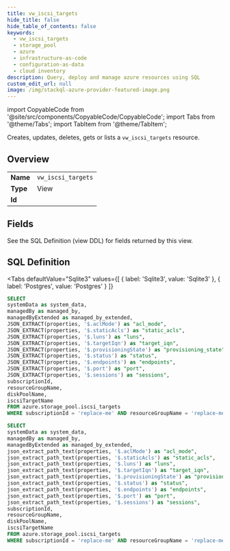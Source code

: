 ```yaml
--- 
title: vw_iscsi_targets
hide_title: false
hide_table_of_contents: false
keywords:
  - vw_iscsi_targets
  - storage_pool
  - azure
  - infrastructure-as-code
  - configuration-as-data
  - cloud inventory
description: Query, deploy and manage azure resources using SQL
custom_edit_url: null
image: /img/stackql-azure-provider-featured-image.png
---
```


import CopyableCode from '@site/src/components/CopyableCode/CopyableCode';
import Tabs from '@theme/Tabs';
import TabItem from '@theme/TabItem';

Creates, updates, deletes, gets or lists a <code>vw_iscsi_targets</code> resource.

## Overview
<table><tbody>
<tr><td><b>Name</b></td><td><code>vw_iscsi_targets</code></td></tr>
<tr><td><b>Type</b></td><td>View</td></tr>
<tr><td><b>Id</b></td><td><CopyableCode code="azure.storage_pool.vw_iscsi_targets" /></td></tr>
</tbody></table>

## Fields

See the SQL Definition (view DDL) for fields returned by this view.

## SQL Definition

<Tabs
defaultValue="Sqlite3"
values={[
{ label: 'Sqlite3', value: 'Sqlite3' },
{ label: 'Postgres', value: 'Postgres' }
]}
>
<TabItem value="Sqlite3">

```sql
SELECT
systemData as system_data,
managedBy as managed_by,
managedByExtended as managed_by_extended,
JSON_EXTRACT(properties, '$.aclMode') as "acl_mode",
JSON_EXTRACT(properties, '$.staticAcls') as "static_acls",
JSON_EXTRACT(properties, '$.luns') as "luns",
JSON_EXTRACT(properties, '$.targetIqn') as "target_iqn",
JSON_EXTRACT(properties, '$.provisioningState') as "provisioning_state",
JSON_EXTRACT(properties, '$.status') as "status",
JSON_EXTRACT(properties, '$.endpoints') as "endpoints",
JSON_EXTRACT(properties, '$.port') as "port",
JSON_EXTRACT(properties, '$.sessions') as "sessions",
subscriptionId,
resourceGroupName,
diskPoolName,
iscsiTargetName
FROM azure.storage_pool.iscsi_targets
WHERE subscriptionId = 'replace-me' AND resourceGroupName = 'replace-me' AND diskPoolName = 'replace-me';
```

</TabItem>
<TabItem value="Postgres">

```sql
SELECT
systemData as system_data,
managedBy as managed_by,
managedByExtended as managed_by_extended,
json_extract_path_text(properties, '$.aclMode') as "acl_mode",
json_extract_path_text(properties, '$.staticAcls') as "static_acls",
json_extract_path_text(properties, '$.luns') as "luns",
json_extract_path_text(properties, '$.targetIqn') as "target_iqn",
json_extract_path_text(properties, '$.provisioningState') as "provisioning_state",
json_extract_path_text(properties, '$.status') as "status",
json_extract_path_text(properties, '$.endpoints') as "endpoints",
json_extract_path_text(properties, '$.port') as "port",
json_extract_path_text(properties, '$.sessions') as "sessions",
subscriptionId,
resourceGroupName,
diskPoolName,
iscsiTargetName
FROM azure.storage_pool.iscsi_targets
WHERE subscriptionId = 'replace-me' AND resourceGroupName = 'replace-me' AND diskPoolName = 'replace-me';
```

</TabItem>
</Tabs>
